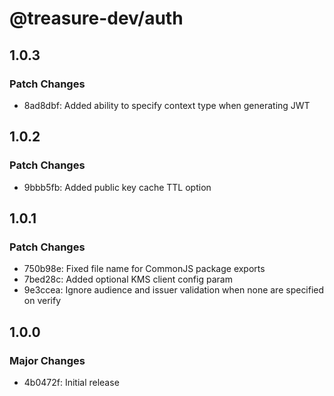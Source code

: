 # @treasure-dev/auth

## 1.0.3

### Patch Changes

- 8ad8dbf: Added ability to specify context type when generating JWT

## 1.0.2

### Patch Changes

- 9bbb5fb: Added public key cache TTL option

## 1.0.1

### Patch Changes

- 750b98e: Fixed file name for CommonJS package exports
- 7bed28c: Added optional KMS client config param
- 9e3ccea: Ignore audience and issuer validation when none are specified on verify

## 1.0.0

### Major Changes

- 4b0472f: Initial release
